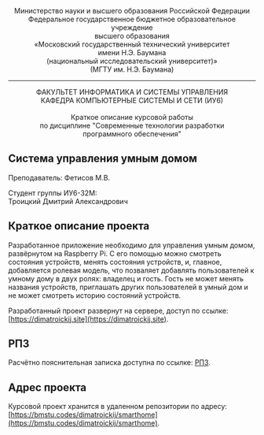 <div align="center">
Министерство науки и высшего образования Российской Федерации <br />
Федеральное государственное бюджетное образовательное учреждение <br />
высшего образования <br />
«Московский государственный технический университет <br />
имени Н.Э. Баумана <br />
(национальный исследовательский университет)» <br />
(МГТУ им. Н.Э. Баумана)
</div>
<hr />
<div align="center">
ФАКУЛЬТЕТ ИНФОРМАТИКА И СИСТЕМЫ УПРАВЛЕНИЯ <br />
КАФЕДРА КОМПЬЮТЕРНЫЕ СИСТЕМЫ И СЕТИ (ИУ6)
</div>
<br />
<div align="center">
Краткое описание курсовой работы <br />
по дисциплине "Современные технологии разработки <br />
программного обеспечения" <br />
</div>

## Система управления умным домом
Преподаватель: Фетисов М.В.

Студент группы ИУ6-32М:<br />
Троицкий Дмитрий Александрович <br />

## Краткое описание проекта

Разработанное приложение необходимо для управления умным домом, развёрнутом на Raspberry Pi. С его помощью можно смотреть
состояния устройств, менять состояния устройств, и, главное, добавляется ролевая модель, что позваляет добавлять пользователей
к умному дому в двух ролях: владелец и гость. Гость не может менять названия устройств, приглашать других пользователей в умный дом и
не может смотреть историю состояний устройств.

Разработанный проект развернут на сервере, доступ по ссылке: [https://dimatroickij.site](https://dimatroickij.site).


## РПЗ

Расчётно пояснительная записка доступна по ссылке: [РПЗ](https://bmstu.codes/dimatroickij/smarthome/-/blob/master/RPZ.pdf).

## Адрес проекта

Курсовой проект хранится в удаленном репозитории по адресу: [https://bmstu.codes/dimatroickij/smarthome](https://bmstu.codes/dimatroickij/smarthome).